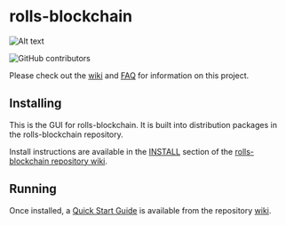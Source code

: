 # rolls-blockchain
![Alt text](https://www.rolls.org/img/rolls_logo.svg)

![GitHub contributors](https://img.shields.io/github/contributors/strandedathome/rolls-blockchain?logo=GitHub)

Please check out the [wiki](https://github.com/strandedathome/rolls-blockchain/wiki)
and [FAQ](https://github.com/strandedathome/rolls-blockchain/wiki/FAQ) for
information on this project.

## Installing

This is the GUI for rolls-blockchain. It is built into distribution packages in the rolls-blockchain repository.

Install instructions are available in the
[INSTALL](https://github.com/strandedathome/rolls-blockchain/wiki/INSTALL)
section of the
[rolls-blockchain repository wiki](https://github.com/strandedathome/rolls-blockchain/wiki).

## Running

Once installed, a
[Quick Start Guide](https://github.com/strandedathome/rolls-blockchain/wiki/Quick-Start-Guide)
is available from the repository
[wiki](https://github.com/strandedathome/rolls-blockchain/wiki).
